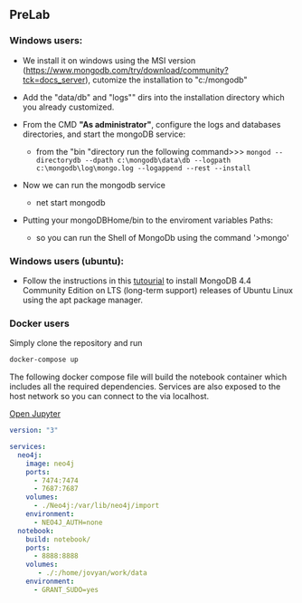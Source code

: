 ## PreLab



### Windows users:

- We install it on windows using the MSI version (https://www.mongodb.com/try/download/community?tck=docs_server), cutomize the installation to "c:/mongodb"
- Add the "data/db"  and "logs"" dirs into the installation directory which you already customized.
- From the CMD **"As administrator"**, configure the logs and databases directories, and start the mongoDB service:
    -  from the "bin "directory run the following command>>> <code>mongod --directorydb --dpath c:\mongodb\data\db --logpath c:\mongodb\log\mongo.log --logappend --rest --install </code>

- Now we can run the mongodb service 
    - net start mongodb
- Putting your mongoDBHome/bin to the enviroment variables Paths:
    - so you can run the Shell of MongoDb using the command '>mongo'

### Windows users (ubuntu):
- Follow the instructions in this [tutourial](https://docs.mongodb.com/manual/tutorial/install-mongodb-on-ubuntu/) to install MongoDB 4.4 Community Edition on LTS (long-term support) releases of Ubuntu Linux using the apt package manager.

### Docker users

Simply clone the repository and run

```bash
docker-compose up
```

The following docker compose file will build the notebook container which includes all the required dependencies.
Services are also exposed to the host network so you can connect to the via localhost.

[Open Jupyter](http://127.0.0.1:8888/)


```yaml
version: "3"

services:
  neo4j:
    image: neo4j
    ports:
      - 7474:7474 
      - 7687:7687
    volumes:
      - ./Neo4j:/var/lib/neo4j/import
    environment:
      - NEO4J_AUTH=none
  notebook:
    build: notebook/
    ports:
      - 8888:8888
    volumes:
       - ./:/home/jovyan/work/data
    environment:
      - GRANT_SUDO=yes
```     

